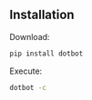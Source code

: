 Installation
------------

Download:

```bash
pip install dotbot
```

Execute:

```bash
dotbot -c 
```
